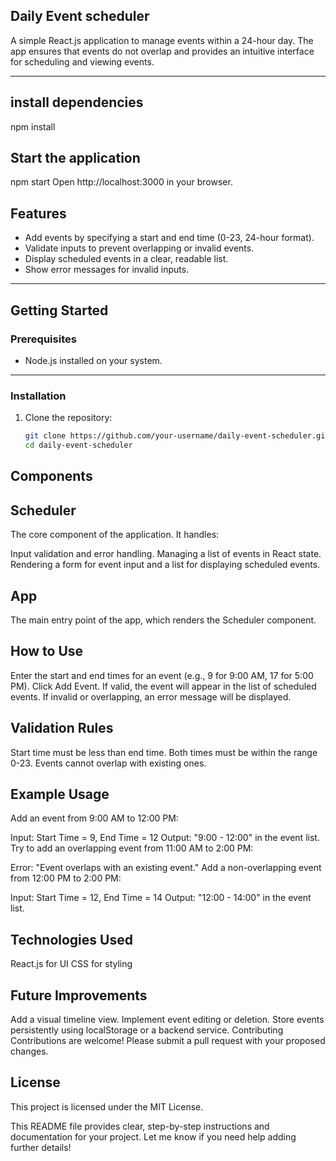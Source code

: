 ## Daily Event scheduler

A simple React.js application to manage events within a 24-hour day. The app ensures that events do not overlap and provides an intuitive interface for scheduling and viewing events.

---

## install dependencies

npm install

## Start the application

npm start
Open http://localhost:3000 in your browser.

## **Features**
- Add events by specifying a start and end time (0-23, 24-hour format).
- Validate inputs to prevent overlapping or invalid events.
- Display scheduled events in a clear, readable list.
- Show error messages for invalid inputs.

---

## **Getting Started**

### **Prerequisites**
- Node.js installed on your system.

---

### **Installation**

1. Clone the repository:
   ```bash
   git clone https://github.com/your-username/daily-event-scheduler.git
   cd daily-event-scheduler

## Components
## Scheduler
The core component of the application. It handles:

Input validation and error handling.
Managing a list of events in React state.
Rendering a form for event input and a list for displaying scheduled events.
## App
The main entry point of the app, which renders the Scheduler component.

## How to Use
Enter the start and end times for an event (e.g., 9 for 9:00 AM, 17 for 5:00 PM).
Click Add Event.
If valid, the event will appear in the list of scheduled events.
If invalid or overlapping, an error message will be displayed.

## Validation Rules
Start time must be less than end time.
Both times must be within the range 0-23.
Events cannot overlap with existing ones.

## Example Usage
Add an event from 9:00 AM to 12:00 PM:

Input: Start Time = 9, End Time = 12
Output: "9:00 - 12:00" in the event list.
Try to add an overlapping event from 11:00 AM to 2:00 PM:

Error: "Event overlaps with an existing event."
Add a non-overlapping event from 12:00 PM to 2:00 PM:

Input: Start Time = 12, End Time = 14
Output: "12:00 - 14:00" in the event list.

## Technologies Used
React.js for UI
CSS for styling

## Future Improvements
Add a visual timeline view.
Implement event editing or deletion.
Store events persistently using localStorage or a backend service.
Contributing
Contributions are welcome! Please submit a pull request with your proposed changes.

## License
This project is licensed under the MIT License.


This README file provides clear, step-by-step instructions and documentation for your project. Let me know if you need help adding further details!

